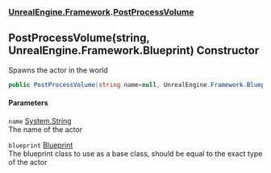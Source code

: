 ### [UnrealEngine.Framework](./UnrealEngine-Framework.md 'UnrealEngine.Framework').[PostProcessVolume](./UnrealEngine-Framework-PostProcessVolume.md 'UnrealEngine.Framework.PostProcessVolume')
## PostProcessVolume(string, UnrealEngine.Framework.Blueprint) Constructor
Spawns the actor in the world  
```csharp
public PostProcessVolume(string name=null, UnrealEngine.Framework.Blueprint blueprint=null);
```
#### Parameters
<a name='UnrealEngine-Framework-PostProcessVolume-PostProcessVolume(string_UnrealEngine-Framework-Blueprint)-name'></a>
`name` [System.String](https://docs.microsoft.com/en-us/dotnet/api/System.String 'System.String')  
The name of the actor  
  
<a name='UnrealEngine-Framework-PostProcessVolume-PostProcessVolume(string_UnrealEngine-Framework-Blueprint)-blueprint'></a>
`blueprint` [Blueprint](./UnrealEngine-Framework-Blueprint.md 'UnrealEngine.Framework.Blueprint')  
The blueprint class to use as a base class, should be equal to the exact type of the actor  
  
